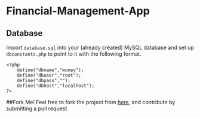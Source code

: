 Financial-Management-App
========================


## Database
Import `database.sql` into your (already created) MySQL database and set up `dbconstants.php` to point to it with the following format.
```
<?php
	define("dbname","money");
	define("dbuser","root");
	define("dbpass","");
	define("dbhost","localhost");
?>
```


##Fork Me!
Feel free to fork the project from [here](https://github.com/npfedwards/Financial-Management-App), and contribute by submitting a pull request